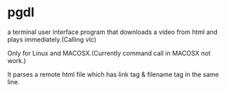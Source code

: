 # pgdl
a terminal user interface program that downloads a video from html and plays immediately.(Calling vlc)

Only for Linux and MACOSX.(Currently command call in MACOSX not work.)

It parses a remote html file which has link tag & filename tag in the same line.

